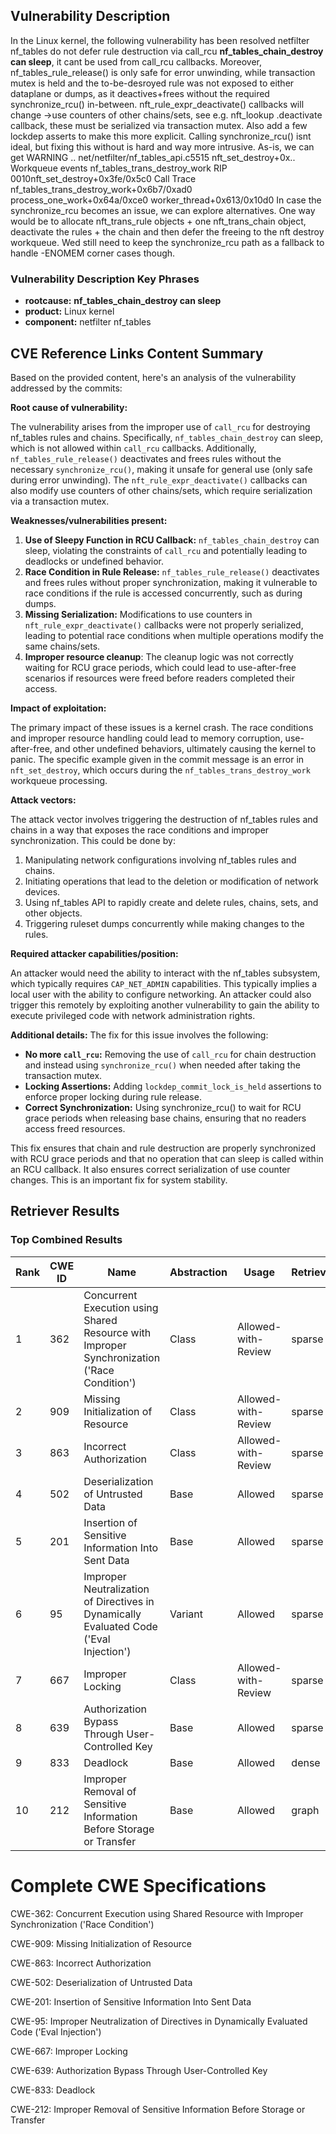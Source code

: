 ## Vulnerability Description
In the Linux kernel, the following vulnerability has been resolved netfilter nf_tables do not defer rule destruction via call_rcu **nf_tables_chain_destroy can sleep**, it cant be used from call_rcu callbacks. Moreover, nf_tables_rule_release() is only safe for error unwinding, while transaction mutex is held and the to-be-desroyed rule was not exposed to either dataplane or dumps, as it deactives+frees without the required synchronize_rcu() in-between. nft_rule_expr_deactivate() callbacks will change ->use counters of other chains/sets, see e.g. nft_lookup .deactivate callback, these must be serialized via transaction mutex. Also add a few lockdep asserts to make this more explicit. Calling synchronize_rcu() isnt ideal, but fixing this without is hard and way more intrusive. As-is, we can get WARNING .. net/netfilter/nf_tables_api.c5515 nft_set_destroy+0x.. Workqueue events nf_tables_trans_destroy_work RIP 0010nft_set_destroy+0x3fe/0x5c0 Call Trace nf_tables_trans_destroy_work+0x6b7/0xad0 process_one_work+0x64a/0xce0 worker_thread+0x613/0x10d0 In case the synchronize_rcu becomes an issue, we can explore alternatives. One way would be to allocate nft_trans_rule objects + one nft_trans_chain object, deactivate the rules + the chain and then defer the freeing to the nft destroy workqueue. Wed still need to keep the synchronize_rcu path as a fallback to handle -ENOMEM corner cases though.

### Vulnerability Description Key Phrases
- **rootcause:** **nf_tables_chain_destroy can sleep**
- **product:** Linux kernel
- **component:** netfilter nf_tables

## CVE Reference Links Content Summary
Based on the provided content, here's an analysis of the vulnerability addressed by the commits:

**Root cause of vulnerability:**

The vulnerability arises from the improper use of `call_rcu` for destroying nf_tables rules and chains. Specifically, `nf_tables_chain_destroy` can sleep, which is not allowed within `call_rcu` callbacks. Additionally, `nf_tables_rule_release()` deactivates and frees rules without the necessary `synchronize_rcu()`, making it unsafe for general use (only safe during error unwinding). The `nft_rule_expr_deactivate()` callbacks can also modify use counters of other chains/sets, which require serialization via a transaction mutex.

**Weaknesses/vulnerabilities present:**

1.  **Use of Sleepy Function in RCU Callback:** `nf_tables_chain_destroy` can sleep, violating the constraints of `call_rcu` and potentially leading to deadlocks or undefined behavior.
2.  **Race Condition in Rule Release:** `nf_tables_rule_release()` deactivates and frees rules without proper synchronization, making it vulnerable to race conditions if the rule is accessed concurrently, such as during dumps.
3.  **Missing Serialization:** Modifications to use counters in `nft_rule_expr_deactivate()` callbacks were not properly serialized, leading to potential race conditions when multiple operations modify the same chains/sets.
4. **Improper resource cleanup**: The cleanup logic was not correctly waiting for RCU grace periods, which could lead to use-after-free scenarios if resources were freed before readers completed their access.

**Impact of exploitation:**

The primary impact of these issues is a kernel crash. The race conditions and improper resource handling could lead to memory corruption, use-after-free, and other undefined behaviors, ultimately causing the kernel to panic. The specific example given in the commit message is an error in `nft_set_destroy`, which occurs during the `nf_tables_trans_destroy_work` workqueue processing.

**Attack vectors:**

The attack vector involves triggering the destruction of nf_tables rules and chains in a way that exposes the race conditions and improper synchronization. This could be done by:

1.  Manipulating network configurations involving nf_tables rules and chains.
2.  Initiating operations that lead to the deletion or modification of network devices.
3.  Using nf_tables API to rapidly create and delete rules, chains, sets, and other objects.
4. Triggering ruleset dumps concurrently while making changes to the rules.

**Required attacker capabilities/position:**

An attacker would need the ability to interact with the nf_tables subsystem, which typically requires `CAP_NET_ADMIN` capabilities. This typically implies a local user with the ability to configure networking. An attacker could also trigger this remotely by exploiting another vulnerability to gain the ability to execute privileged code with network administration rights.

**Additional details:**
The fix for this issue involves the following:

*   **No more `call_rcu`:** Removing the use of `call_rcu` for chain destruction and instead using `synchronize_rcu()` when needed after taking the transaction mutex.
*   **Locking Assertions:** Adding `lockdep_commit_lock_is_held` assertions to enforce proper locking during rule release.
* **Correct Synchronization:** Using synchronize_rcu() to wait for RCU grace periods when releasing base chains, ensuring that no readers access freed resources.

This fix ensures that chain and rule destruction are properly synchronized with RCU grace periods and that no operation that can sleep is called within an RCU callback. It also ensures correct serialization of use counter changes. This is an important fix for system stability.

## Retriever Results

### Top Combined Results

| Rank | CWE ID | Name | Abstraction | Usage  | Retrievers | Individual Scores |
|------|--------|------|-------------|-------|------------|-------------------|
| 1 | 362 | Concurrent Execution using Shared Resource with Improper Synchronization ('Race Condition') | Class | Allowed-with-Review | sparse | 0.736 |
| 2 | 909 | Missing Initialization of Resource | Class | Allowed-with-Review | sparse | 0.726 |
| 3 | 863 | Incorrect Authorization | Class | Allowed-with-Review | sparse | 0.701 |
| 4 | 502 | Deserialization of Untrusted Data | Base | Allowed | sparse | 0.700 |
| 5 | 201 | Insertion of Sensitive Information Into Sent Data | Base | Allowed | sparse | 0.689 |
| 6 | 95 | Improper Neutralization of Directives in Dynamically Evaluated Code ('Eval Injection') | Variant | Allowed | sparse | 0.684 |
| 7 | 667 | Improper Locking | Class | Allowed-with-Review | sparse | 0.682 |
| 8 | 639 | Authorization Bypass Through User-Controlled Key | Base | Allowed | sparse | 0.679 |
| 9 | 833 | Deadlock | Base | Allowed | dense | 0.456 |
| 10 | 212 | Improper Removal of Sensitive Information Before Storage or Transfer | Base | Allowed | graph | 0.002 |



# Complete CWE Specifications

CWE-362: Concurrent Execution using Shared Resource with Improper Synchronization ('Race Condition')

CWE-909: Missing Initialization of Resource

CWE-863: Incorrect Authorization

CWE-502: Deserialization of Untrusted Data

CWE-201: Insertion of Sensitive Information Into Sent Data

CWE-95: Improper Neutralization of Directives in Dynamically Evaluated Code ('Eval Injection')

CWE-667: Improper Locking

CWE-639: Authorization Bypass Through User-Controlled Key

CWE-833: Deadlock

CWE-212: Improper Removal of Sensitive Information Before Storage or Transfer